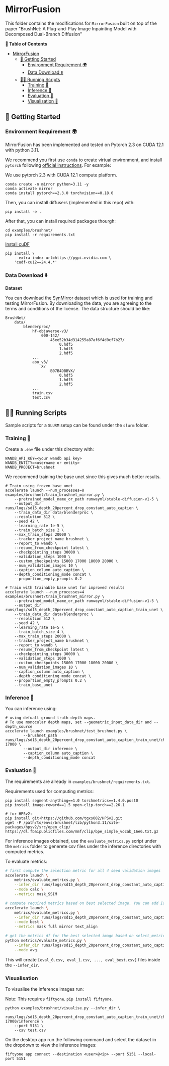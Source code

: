 # MirrorFusion

This folder contains the modifications for `MirrorFusion` built on top of the paper "BrushNet: A Plug-and-Play Image Inpainting Model with Decomposed Dual-Branch Diffusion"


**📖 Table of Contents**


- [MirrorFusion](#mirrorfusion)
  - [🚀 Getting Started](#-getting-started)
    - [Environment Requirement 🌍](#environment-requirement-)
    - [Data Download ⬇️](#data-download-️)
  - [🏃🏼 Running Scripts](#-running-scripts)
    - [Training 🤯](#training-)
    - [Inference 📜](#inference-)
    - [Evaluation 📏](#evaluation-)
    - [Visualisation 📏](#visualisation-)


## 🚀 Getting Started

### Environment Requirement 🌍

MirrorFusion has been implemented and tested on Pytorch 2.3 on CUDA 12.1 with python 3.11.

We recommend you first use `conda` to create virtual environment, and install `pytorch` following [official instructions](https://pytorch.org/). For example:


We use pytorch 2.3 with CUDA 12.1 compute platform.
```
conda create -n mirror python=3.11 -y
conda activate mirror
conda install pytorch==2.3.0 torchvision==0.18.0
```

Then, you can install diffusers (implemented in this repo) with:

```
pip install -e .
```

After that, you can install required packages thourgh:

```
cd examples/brushnet/
pip install -r requirements.txt
```

[Install cuDF](https://docs.rapids.ai/install)

```
pip install \
    --extra-index-url=https://pypi.nvidia.com \
    'cudf-cu12==24.4.*'
```

### Data Download ⬇️


**Dataset**

You can download the [SynMirror](https://huggingface.co/datasets/cs-mshah/SynMirror) dataset which is used for training and testing MirrorFusion. By downloading the data, you are agreeing to the terms and conditions of the license. The data structure should be like:

```
BrushNet/
    data/
        blenderproc/
            hf-objaverse-v3/
                000-142/
                    45ee52b34d314255a87af6f4d0cf7b27/
                        0.hdf5
                        1.hdf5
                        2.hdf5
            ...
            abo_v3/
                X/
                    B07B4DBBVX/
                        0.hdf5
                        1.hdf5
                        2.hdf5
            ...
            train.csv
            test.csv
```


## 🏃🏼 Running Scripts

Sample scripts for a `SLURM` setup can be found under the `slurm` folder.

### Training 🤯

Create a `.env` file under this directory with:
```
WANDB_API_KEY=<your wandb api key>
WANDB_ENTITY=<username or entity>
WANDB_PROJECT=brushnet
```

We recommend training the base unet since this gives much better results.

```
# Train using frozen base unet
accelerate launch --num_processes=8 examples/brushnet/train_brushnet_mirror.py \
    --pretrained_model_name_or_path runwayml/stable-diffusion-v1-5 \
    --output_dir runs/logs/sd15_depth_20percent_drop_constant_auto_caption \
    --train_data_dir data/blenderproc \
    --resolution 512 \
    --seed 42 \
    --learning_rate 1e-5 \
    --train_batch_size 2 \
    --max_train_steps 20000 \
    --tracker_project_name brushnet \
    --report_to wandb \
    --resume_from_checkpoint latest \
    --checkpointing_steps 30000 \
    --validation_steps 1000 \
    --custom_checkpoints 15000 17000 18000 20000 \
    --num_validation_images 10 \
    --caption_column auto_caption \
    --depth_conditioning_mode concat \
    --proportion_empty_prompts 0.2

# Train with trainable base unet for improved results
accelerate launch --num_processes=4 examples/brushnet/train_brushnet_mirror.py \
    --pretrained_model_name_or_path runwayml/stable-diffusion-v1-5 \
    --output_dir runs/logs/sd15_depth_20percent_drop_constant_auto_caption_train_unet \
    --train_data_dir data/blenderproc \
    --resolution 512 \
    --seed 42 \
    --learning_rate 1e-5 \
    --train_batch_size 4 \
    --max_train_steps 20000 \
    --tracker_project_name brushnet \
    --report_to wandb \
    --resume_from_checkpoint latest \
    --checkpointing_steps 30000 \
    --validation_steps 1000 \
    --custom_checkpoints 15000 17000 18000 20000 \
    --num_validation_images 10 \
    --caption_column auto_caption \
    --depth_conditioning_mode concat \
    --proportion_empty_prompts 0.2 \
    --train_base_unet
```


### Inference 📜

You can inference using:

```
# using defualt ground truth depth maps.
# To use monocular depth maps, set --geometric_input_data_dir and --depth_source
accelerate launch examples/brushnet/test_brushnet.py \
        --brushnet_path runs/logs/sd15_depth_20percent_drop_constant_auto_caption_train_unet/checkpoint-17000 \
        --output_dir inference \
        --caption_column auto_caption \
        --depth_conditioning_mode concat
```


### Evaluation 📏

The requirements are already in `examples/brushnet/requirements.txt`.

Requirements used for computing metrics:

```shell
pip install segment-anything==1.0 torchmetrics==1.4.0.post0
pip install image-reward==1.5 open-clip-torch==2.26.1

# for HPSv2:
pip install git+https://github.com/tgxs002/HPSv2.git
wget -P /path/to/envs/brushnet/lib/python3.11/site-packages/hpsv2/src/open_clip/ https://dl.fbaipublicfiles.com/mmf/clip/bpe_simple_vocab_16e6.txt.gz
```

For inference images obtained, use the `evaluate_metrics.py` script under the `metrics` folder to generete csv files under the inference directories with computed metrics.

To evaluate metrics:

```bash
# first compute the selection metric for all 4 seed validation images
accelerate launch \
    metrics/evaluate_metrics.py \
    --infer_dir runs/logs/sd15_depth_20percent_drop_constant_auto_caption_train_unet/checkpoint-17000/inference \
    --mode calc \
    --metrics mask_SSIM

# compute required metrics based on best selected image. You can add IoU and obj also.
accelerate launch \
    metrics/evaluate_metrics.py \
    --infer_dir runs/logs/sd15_depth_20percent_drop_constant_auto_caption_train_unet/checkpoint-17000/inference \
    --mode best \
    --metrics mask full mirror text_align

# get the metrics df for the best selected image based on select_metric and the avg metrics output for a ckpt
python metrics/evaluate_metrics.py \
    --infer_dir runs/logs/sd15_depth_20percent_drop_constant_auto_caption_train_unet/checkpoint-17000/inference \
    --mode avg
```

This will create `[eval_0.csv, eval_1.csv, ..., eval_best.csv]` files inside the `--infer_dir`.

### Visualisation

To visualise the inference images run:  

Note: This requires `fiftyone`. `pip install fiftyone`.  

```
python examples/brushnet/visualise.py --infer_dir \
    runs/logs/sd15_depth_20percent_drop_constant_auto_caption_train_unet/checkpoint-17000/inference \
    --port 5151 \
    --csv test.csv
```

On the desktop app run the following command and select the dataset in the dropdown to view the inference images:

```
fiftyone app connect --destination <user>@<ip> --port 5151 --local-port 5151
```